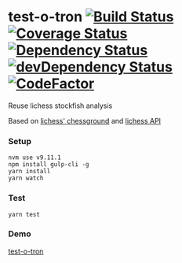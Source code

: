 # test-o-tron [![Build Status](https://travis-ci.org/tailuge/test-o-tron.svg?branch=master)](https://travis-ci.org/tailuge/test-o-tron/) [![Coverage Status](https://coveralls.io/repos/github/tailuge/test-o-tron/badge.svg?branch=master)](https://coveralls.io/github/tailuge/test-o-tron?branch=master) [![Dependency Status](https://david-dm.org/tailuge/test-o-tron.svg)](https://david-dm.org/tailuge/test-o-tron) [![devDependency Status](https://david-dm.org/tailuge/test-o-tron/dev-status.svg)](https://david-dm.org/tailuge/test-o-tron#info=devDependencies) [![CodeFactor](https://www.codefactor.io/repository/github/tailuge/test-o-tron/badge)](https://www.codefactor.io/repository/github/tailuge/test-o-tron)

Reuse lichess stockfish analysis

Based on [lichess' chessground](https://github.com/ornicar/chessground-examples) and [lichess API](https://lichess.org/api)


### Setup

```
nvm use v9.11.1
npm install gulp-cli -g
yarn install
yarn watch 
```
### Test

```
yarn test
```

### Demo

[test-o-tron](https://tailuge.github.io/test-o-tron/index.html)




